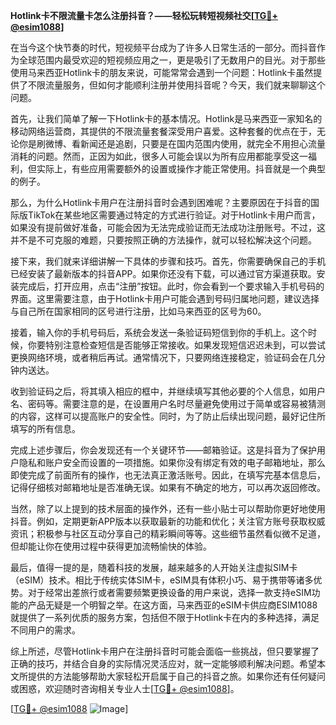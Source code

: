 **Hotlink卡不限流量卡怎么注册抖音？——轻松玩转短视频社交[[TG💪+ @esim1088](https://t.me/s/esim1088)]**

在当今这个快节奏的时代，短视频平台成为了许多人日常生活的一部分。而抖音作为全球范围内最受欢迎的短视频应用之一，更是吸引了无数用户的目光。对于那些使用马来西亚Hotlink卡的朋友来说，可能常常会遇到一个问题：Hotlink卡虽然提供了不限流量服务，但如何才能顺利注册并使用抖音呢？今天，我们就来聊聊这个问题。

首先，让我们简单了解一下Hotlink卡的基本情况。Hotlink是马来西亚一家知名的移动网络运营商，其提供的不限流量套餐深受用户喜爱。这种套餐的优点在于，无论你是刷微博、看新闻还是追剧，只要是在国内范围内使用，就完全不用担心流量消耗的问题。然而，正因为如此，很多人可能会误以为所有应用都能享受这一福利，但实际上，有些应用需要额外的设置或操作才能正常使用。抖音就是一个典型的例子。

那么，为什么Hotlink卡用户在注册抖音时会遇到困难呢？主要原因在于抖音的国际版TikTok在某些地区需要通过特定的方式进行验证。对于Hotlink卡用户而言，如果没有提前做好准备，可能会因为无法完成验证而无法成功注册账号。不过，这并不是不可克服的难题，只要按照正确的方法操作，就可以轻松解决这个问题。

接下来，我们就来详细讲解一下具体的步骤和技巧。首先，你需要确保自己的手机已经安装了最新版本的抖音APP。如果你还没有下载，可以通过官方渠道获取。安装完成后，打开应用，点击“注册”按钮。此时，你会看到一个要求输入手机号码的界面。这里需要注意，由于Hotlink卡用户可能会遇到号码归属地问题，建议选择与自己所在国家相同的区号进行注册，比如马来西亚的区号为60。

接着，输入你的手机号码后，系统会发送一条验证码短信到你的手机上。这个时候，你要特别注意检查短信是否能够正常接收。如果发现短信迟迟未到，可以尝试更换网络环境，或者稍后再试。通常情况下，只要网络连接稳定，验证码会在几分钟内送达。

收到验证码之后，将其填入相应的框中，并继续填写其他必要的个人信息，如用户名、密码等。需要注意的是，在设置用户名时尽量避免使用过于简单或容易被猜测的内容，这样可以提高账户的安全性。同时，为了防止后续出现问题，最好记住所填写的所有信息。

完成上述步骤后，你会发现还有一个关键环节——邮箱验证。这是抖音为了保护用户隐私和账户安全而设置的一项措施。如果你没有绑定有效的电子邮箱地址，那么即使完成了前面所有的操作，也无法真正激活账号。因此，在填写完基本信息后，记得仔细核对邮箱地址是否准确无误。如果有不确定的地方，可以再次返回修改。

当然，除了以上提到的技术层面的操作外，还有一些小贴士可以帮助你更好地使用抖音。例如，定期更新APP版本以获取最新的功能和优化；关注官方账号获取权威资讯；积极参与社区互动分享自己的精彩瞬间等等。这些细节虽然看似微不足道，但却能让你在使用过程中获得更加流畅愉快的体验。

最后，值得一提的是，随着科技的发展，越来越多的人开始关注虚拟SIM卡（eSIM）技术。相比于传统实体SIM卡，eSIM具有体积小巧、易于携带等诸多优势。对于经常出差旅行或者需要频繁更换设备的用户来说，选择一款支持eSIM功能的产品无疑是一个明智之举。在这方面，马来西亚的eSIM卡供应商ESIM1088就提供了一系列优质的服务方案，包括但不限于Hotlink卡在内的多种选择，满足不同用户的需求。

综上所述，尽管Hotlink卡用户在注册抖音时可能会面临一些挑战，但只要掌握了正确的技巧，并结合自身的实际情况灵活应对，就一定能够顺利解决问题。希望本文所提供的方法能够帮助大家轻松开启属于自己的抖音之旅。如果你还有任何疑问或困惑，欢迎随时咨询相关专业人士[[TG💪+ @esim1088](https://t.me/s/esim1088)]。

[[TG💪+ @esim1088](https://t.me/s/esim1088) ![Image](https://i.postimg.cc/4NQfJmqS/Snipaste-2025-05-13-00-14-12.png)]